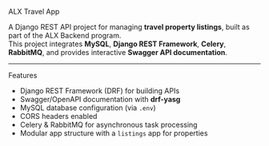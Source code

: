 ALX Travel App 

A Django REST API project for managing **travel property listings**, built as part of the ALX Backend program.  
This project integrates **MySQL**, **Django REST Framework**, **Celery**, **RabbitMQ**, and provides interactive **Swagger API documentation**.

---

Features

- Django REST Framework (DRF) for building APIs
- Swagger/OpenAPI documentation with **drf-yasg**
- MySQL database configuration (via `.env`)
- CORS headers enabled
- Celery & RabbitMQ for asynchronous task processing
- Modular app structure with a `listings` app for properties
